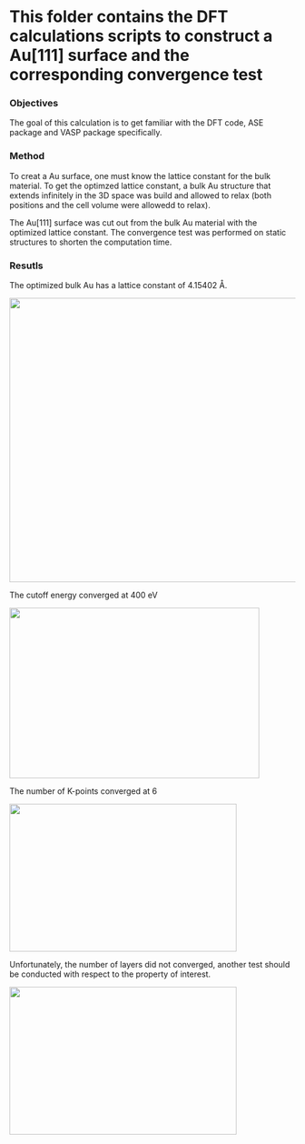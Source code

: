 # This folder contains the DFT calculations scripts to construct a Au[111] surface and the corresponding convergence test

### Objectives
The goal of this calculation is to get familiar with the DFT code, ASE package and VASP package specifically. 
### Method
To creat a Au surface, one must know the lattice constant for the bulk material. To get the optimzed lattice constant, a bulk Au structure that extends infinitely in the 3D space was build and allowed to relax (both positions and the cell volume were allowedd to relax).

The Au[111] surface was cut out from the bulk Au material with the optimized lattice constant. The convergence test was performed on static structures to shorten the computation time.

### Resutls
The optimized bulk Au has a lattice constant of 4.15402 Å.

  <img src="https://user-images.githubusercontent.com/66216181/109046243-230c9380-769a-11eb-9b49-58306968afc4.png" width="700" height="500">

The cutoff energy converged at 400 eV

<img src="https://user-images.githubusercontent.com/66216181/109047788-e477d880-769b-11eb-9885-9ec1eb4d1b40.png" width="440" height="300">

The number of K-points converged at 6

<img src="https://user-images.githubusercontent.com/66216181/109046663-9f06db80-769a-11eb-9912-bf5dfe088651.png" width="400" height="260">

Unfortunately, the number of layers did not converged, another test should be conducted with respect to the property of interest.

<img src="https://user-images.githubusercontent.com/66216181/109048314-92838280-769c-11eb-8b47-b549302ac07b.png" width="400" height="260">

